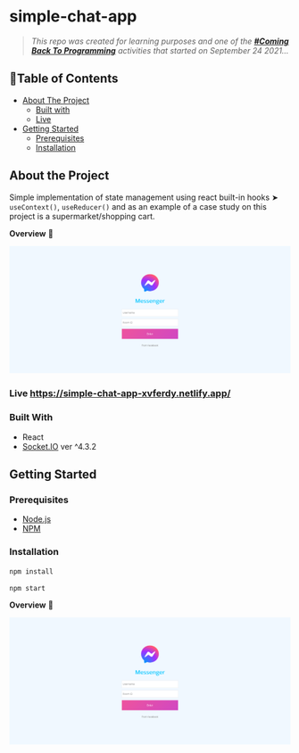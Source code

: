 # simple-chat-app

> _This repo was created for learning purposes and one of the [_**#Coming Back To Programming**_](https://github.com/xvferdy/beginner-portfolio "Beginner Portfolio") activities that started on September 24 2021…_

## :round_pushpin:Table of Contents
- [About The Project](#about-the-project)
    - [Built with](#built-with)
    - [Live](#live-https---simple-chat-app-xvferdynetlifyapp-)
- [Getting Started](#getting-started)
    - [Prerequisites](#prerequisites)
    - [Installation](#installation)


## About the Project
Simple implementation of state management using react built-in hooks ➤ `useContext()`, `useReducer()` and as an example of a case study on this project is a supermarket/shopping cart.

**Overview** 🌈
<p align="">
  <img src="./client/src/assets/overview3.png">
</p>

### Live https://simple-chat-app-xvferdy.netlify.app/

### Built With
- React
- [Socket.IO](https://socket.io/) ver ^4.3.2


## Getting Started
### Prerequisites
- [Node.js](https://nodejs.org/en/)
- [NPM](https://www.npmjs.com/)


### Installation
```
npm install
```
```
npm start
```




**Overview** 🌈
<p align="">
  <img src="./client/src/assets/overview3.png">
</p>
